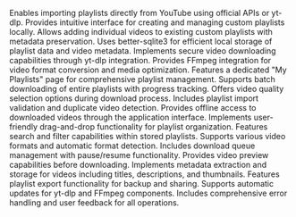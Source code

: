 Enables importing playlists directly from YouTube using official APIs or yt-dlp.
Provides intuitive interface for creating and managing custom playlists locally.
Allows adding individual videos to existing custom playlists with metadata preservation.
Uses better-sqlite3 for efficient local storage of playlist data and video metadata.
Implements secure video downloading capabilities through yt-dlp integration.
Provides FFmpeg integration for video format conversion and media optimization.
Features a dedicated "My Playlists" page for comprehensive playlist management.
Supports batch downloading of entire playlists with progress tracking.
Offers video quality selection options during download process.
Includes playlist import validation and duplicate video detection.
Provides offline access to downloaded videos through the application interface.
Implements user-friendly drag-and-drop functionality for playlist organization.
Features search and filter capabilities within stored playlists.
Supports various video formats and automatic format detection.
Includes download queue management with pause/resume functionality.
Provides video preview capabilities before downloading.
Implements metadata extraction and storage for videos including titles, descriptions, and thumbnails.
Features playlist export functionality for backup and sharing.
Supports automatic updates for yt-dlp and FFmpeg components.
Includes comprehensive error handling and user feedback for all operations.

